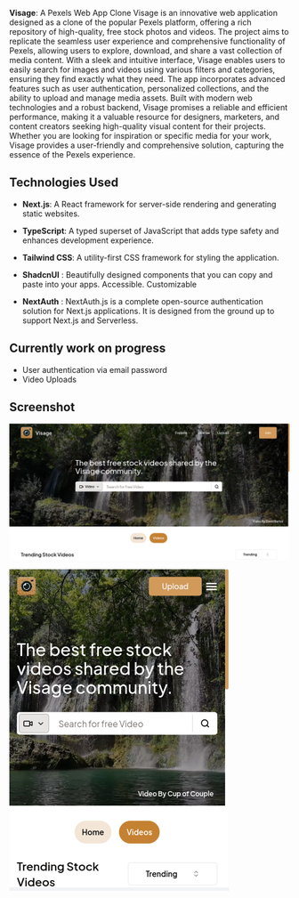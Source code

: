 **Visage**: A Pexels Web App Clone
Visage is an innovative web application designed as a clone of the popular Pexels platform, offering a rich repository of high-quality, free stock photos and videos. The project aims to replicate the seamless user experience and comprehensive functionality of Pexels, allowing users to explore, download, and share a vast collection of media content. With a sleek and intuitive interface, Visage enables users to easily search for images and videos using various filters and categories, ensuring they find exactly what they need. The app incorporates advanced features such as user authentication, personalized collections, and the ability to upload and manage media assets. Built with modern web technologies and a robust backend, Visage promises a reliable and efficient performance, making it a valuable resource for designers, marketers, and content creators seeking high-quality visual content for their projects. Whether you are looking for inspiration or specific media for your work, Visage provides a user-friendly and comprehensive solution, capturing the essence of the Pexels experience.

## Technologies Used

- **Next.js**: A React framework for server-side rendering and generating static websites.

- **TypeScript**: A typed superset of JavaScript that adds type safety and enhances development experience.

- **Tailwind CSS**: A utility-first CSS framework for styling the application.

- **ShadcnUI** : Beautifully designed components that you can copy and paste into your apps. Accessible. Customizable

- **NextAuth** : NextAuth.js is a complete open-source authentication solution for Next.js applications.
  It is designed from the ground up to support Next.js and Serverless.

## Currently work on progress

- User authentication via email password
- Video Uploads

## Screenshot

![alt text](src/images/visage-videopage-screenshot.png)

![alt text](src/images/visage-videopage-mobile-screenshot.png)
